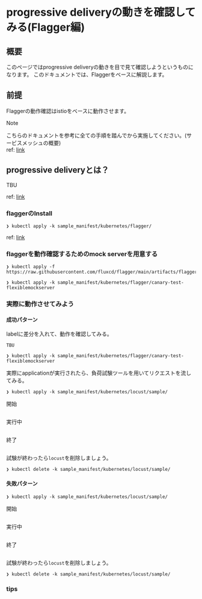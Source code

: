 # progressive deliveryの動きを確認してみる(Flagger編)

## 概要

このページではprogressive deliveryの動きを目で見て確認しようというものになります。
このドキュメントでは、Flaggerをベースに解説します。



## 前提

Flaggerの動作確認はistioをベースに動作させます。

> [!NOTE]
> こちらのドキュメントを参考に全ての手順を踏んでから実施してください。(サービスメッシュの概要)
> <br> ref: [link](../README.md)

## progressive deliveryとは？

TBU

ref: [link](https://docs.flagger.app/usage/deployment-strategies#canary-release)

### flaggerのInstall

```:terminal
❯ kubectl apply -k sample_manifest/kubernetes/flagger/
```

ref: [link](https://docs.flagger.app/usage/deployment-strategies#canary-release)

### flaggerを動作確認するためのmock serverを用意する

```:terminal
❯ kubectl apply -f https://raw.githubusercontent.com/fluxcd/flagger/main/artifacts/flagger/crd.yaml
```

```:terminal
❯ kubectl apply -k sample_manifest/kubernetes/flagger/canary-test-flexiblemockserver
```

### 実際に動作させてみよう

#### 成功パターン

labelに差分を入れて、動作を確認してみる。

```:terminal
TBU
```

```:terminal
❯ kubectl apply -k sample_manifest/kubernetes/flagger/canary-test-flexiblemockserver
```

実際にapplicationが実行されたら、負荷試験ツールを用いてリクエストを流してみる。

```:terminal
❯ kubectl apply -k sample_manifest/kubernetes/locust/sample/
```

開始

```:terminal

```

実行中

```:terminal

```

終了

```:terminal

```

試験が終わったら`locust`を削除しましょう。

```:terminal
❯ kubectl delete -k sample_manifest/kubernetes/locust/sample/
```

#### 失敗パターン

```:terminal
❯ kubectl apply -k sample_manifest/kubernetes/locust/sample/
```

開始

```:terminal

```

実行中

```:terminal

```

終了

```:terminal

```

試験が終わったら`locust`を削除しましょう。

```:terminal
❯ kubectl delete -k sample_manifest/kubernetes/locust/sample/
```

### tips
